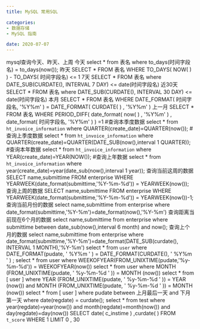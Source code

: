 ```yaml
---
title: MySQL 常用SQL

categories:
- 数据存储
- MySQL 指南

date: 2020-07-07
---
```


mysql查询今天、昨天、上周
今天
select * from 表名 where to_days(时间字段名) = to_days(now());
昨天
SELECT * FROM 表名 WHERE TO_DAYS( NOW( ) ) - TO_DAYS( 时间字段名) <= 1
7天
SELECT * FROM 表名 where DATE_SUB(CURDATE(), INTERVAL 7 DAY) <= date(时间字段名)
近30天
SELECT * FROM 表名 where DATE_SUB(CURDATE(), INTERVAL 30 DAY) <= date(时间字段名)
本月
SELECT * FROM 表名 WHERE DATE_FORMAT( 时间字段名, '%Y%m' ) = DATE_FORMAT( CURDATE( ) , '%Y%m' )
上一月
SELECT * FROM 表名 WHERE PERIOD_DIFF( date_format( now( ) , '%Y%m' ) , date_format( 时间字段名, '%Y%m' ) ) =1
#查询本季度数据
select * from `ht_invoice_information` where QUARTER(create_date)=QUARTER(now());
#查询上季度数据
select * from `ht_invoice_information` where QUARTER(create_date)=QUARTER(DATE_SUB(now(),interval 1 QUARTER));
#查询本年数据
select * from `ht_invoice_information` where YEAR(create_date)=YEAR(NOW());
#查询上年数据
select * from `ht_invoice_information` where year(create_date)=year(date_sub(now(),interval 1 year));
查询当前这周的数据
SELECT name,submittime FROM enterprise WHERE YEARWEEK(date_format(submittime,'%Y-%m-%d')) = YEARWEEK(now());
查询上周的数据
SELECT name,submittime FROM enterprise WHERE YEARWEEK(date_format(submittime,'%Y-%m-%d')) = YEARWEEK(now())-1;
查询当前月份的数据
select name,submittime from enterprise   where date_format(submittime,'%Y-%m')=date_format(now(),'%Y-%m')
查询距离当前现在6个月的数据
select name,submittime from enterprise where submittime between date_sub(now(),interval 6 month) and now();
查询上个月的数据
select name,submittime from enterprise   where date_format(submittime,'%Y-%m')=date_format(DATE_SUB(curdate(), INTERVAL 1 MONTH),'%Y-%m')
select * from ` user ` where DATE_FORMAT(pudate, ' %Y%m ' ) = DATE_FORMAT(CURDATE(), ' %Y%m ' ) ;
select * from user where WEEKOFYEAR(FROM_UNIXTIME(pudate,'%y-%m-%d')) = WEEKOFYEAR(now())
select *
from user
where MONTH (FROM_UNIXTIME(pudate, ' %y-%m-%d ' )) = MONTH (now())
select *
from [ user ]
where YEAR (FROM_UNIXTIME(pudate, ' %y-%m-%d ' )) = YEAR (now())
and MONTH (FROM_UNIXTIME(pudate, ' %y-%m-%d ' )) = MONTH (now())
select *
from [ user ]
where pudate between 上月最后一天
and 下月第一天
where date(regdate)   =   curdate();
select   *   from   test   where year(regdate)=year(now())   and month(regdate)=month(now())   and day(regdate)=day(now())
SELECT date( c_instime ) ,curdate( )
FROM `t_score`
WHERE 1
LIMIT 0 , 30